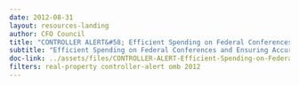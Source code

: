 ```yaml
---
date: 2012-08-31
layout: resources-landing
author: CFO Council
title: "CONTROLLER ALERT&#58; Efficient Spending on Federal Conferences and Ensuring Accurate, Complete and Consistent Data on Federal Real Property"
subtitle: "Efficient Spending on Federal Conferences and Ensuring Accurate, Complete"
doc-link: ../assets/files/CONTROLLER-ALERT-Efficient-Spending-on-Federal-Conferences-and-Ensuring-Accurate-Complete-and-Consistent-Data-on-Federal-Real-Property.pdf
filters: real-property controller-alert omb 2012
---
```


